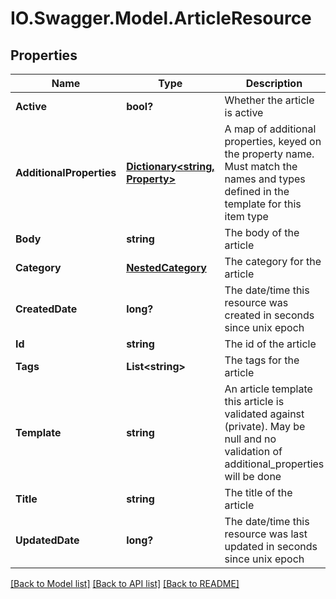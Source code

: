 # IO.Swagger.Model.ArticleResource
## Properties

Name | Type | Description | Notes
------------ | ------------- | ------------- | -------------
**Active** | **bool?** | Whether the article is active | 
**AdditionalProperties** | [**Dictionary&lt;string, Property&gt;**](Property.md) | A map of additional properties, keyed on the property name.  Must match the names and types defined in the template for this item type | [optional] 
**Body** | **string** | The body of the article | 
**Category** | [**NestedCategory**](NestedCategory.md) | The category for the article | 
**CreatedDate** | **long?** | The date/time this resource was created in seconds since unix epoch | [optional] 
**Id** | **string** | The id of the article | [optional] 
**Tags** | **List&lt;string&gt;** | The tags for the article | [optional] 
**Template** | **string** | An article template this article is validated against (private). May be null and no validation of additional_properties will be done | [optional] 
**Title** | **string** | The title of the article | 
**UpdatedDate** | **long?** | The date/time this resource was last updated in seconds since unix epoch | [optional] 

[[Back to Model list]](../README.md#documentation-for-models) [[Back to API list]](../README.md#documentation-for-api-endpoints) [[Back to README]](../README.md)

